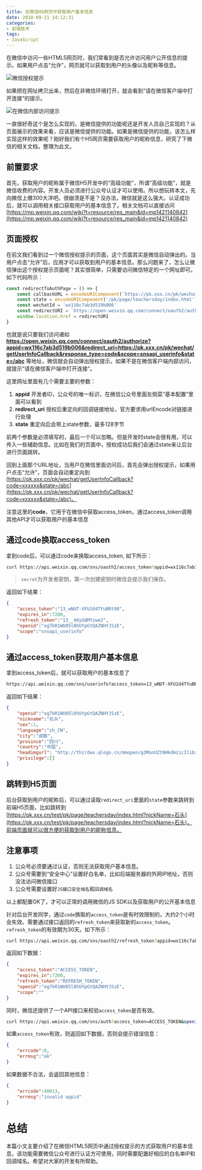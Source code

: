 ```yaml
---
title: 在微信H5网页中获取用户基本信息
date: 2018-09-21 14:12:31
categories:
- 前端技术
tags:
- JavaScript
---
```


在微信中访问一些HTML5网页时，我们常看到是否允许访问用户公开信息的提示。如果用户点击“允许”，网页就可以获取到用户的头像以及昵称等信息。

![微信授权提示](https://g.asyncoder.com/20180921-01.jpg?imageView2/0/w/500/)

如果把在网址拷贝出来，然后在非微信环境打开，就会看到“请在微信客户端中打开连接”的提示。

![在微信内部访问提示](https://g.asyncoder.com/20180921-02.jpg?imageView2/0/w/500/)

一直很好奇这个是怎么实现的，是微信提供的功能呢还是开发人员自己实现的？从页面展示的效果来看，应该是微信提供的功能。如果是微信提供的功能，该怎么样实现这样的效果呢？刚好我们有个H5网页需要获取用户的昵称信息，研究了下微信的相关文档，整理为此文。


## 前置要求

首先，获取用户的昵称属于微信H5开发中的“高级功能”，所谓“高级功能”，就是微信收费的内容。开发人员必须进行公众号认证才可以使用。所以想玩转本文，先向微信上缴300大洋吧。很崩溃是不是？没办法，微信就是这么强大。认证成功后，就可以调用相关接口获取用户的基本信息了。相关文档可以直接访问 [https://mp.weixin.qq.com/wiki?t=resource/res_main&id=mp1421140842](https://mp.weixin.qq.com/wiki?t=resource/res_main&id=mp1421140842)


## 页面授权

在前文我们看到过一个微信授权提示的页面，这个页面其实是微信自动弹出的。当用户点击“允许”后，应用才可以获取到用户的基本信息。那么问题来了，怎么让微信弹出这个授权提示页面呢？其实很简单，只需要访问微信特定的一个网址即可。如下代码所示：

```javascript
const redirectToAuthPage = () => {
    const callbackURL = encodeURIComponent(`https://pk.xxx.cn/pk/wechat/getUserInfoCallback`)
    const state = encodeURIComponent('/pk/page/teachersday/index.html')
    const wechatId = 'wx116c7ab3d519b006'
    const redirectURI = `https://open.weixin.qq.com/connect/oauth2/authorize?appid=${wechatId}&redirect_uri=${callbackURL}&response_type=code&scope=snsapi_userinfo&state=${state}#wechat_redirect`
    window.location.href = redirectURI
}
```

也就是说只要我们访问诸如 **https://open.weixin.qq.com/connect/oauth2/authorize?appid=wx116c7ab3d519b006&redirect_uri=https://pk.xxx.cn/pk/wechat/getUserInfoCallback&response_type=code&scope=snsapi_userinfo&state=/abc** 等地址，微信就会自动弹出授权提示。如果不是在微信客户端内部访问，就提示“请在微信客户端中打开连接”。

这里网址里面有几个需要主要的参数：

1. **appid**  开发者ID，公众号的唯一标识，在微信公众号里面左侧菜“基本配置”里面可以看到
2. **redirect_uri**  授权后重定向的回调链接地址，官方要求用urlEncode对链接进行处理
3. **state** 重定向后会带上state参数，最多128字节

前两个参数是必须填写的，最后一个可以忽略。但是开发时state会很有用，可以传入一些辅助信息。比如在我们的页面中，授权成功后我们会通过state来让后台进行页面跳转。

回到上面那个URL地址，当用户在微信里面访问后，首先会弹出授权提示，如果用户点击“允许”，页面会自动重定向到[https://pk.xxx.cn/pk/wechat/getUserInfoCallback?code=xxxxxx&state=/abc](https://pk.xxx.cn/pk/wechat/getUserInfoCallback?code=xxxxxx&state=/abc)。

注意这里的**code**，它用于在微信中获取access_token，通过access_token调用其他API才可以获取用户的基本信息

## 通过code换取access_token

拿到code后，可以通过code来换取access_token, 如下所示：

```bash
curl https://api.weixin.qq.com/sns/oauth2/access_token?appid=wx116c7ab3d519b006&secret=SECRET_CODE&code=xxxxxx&grant_type=authorization_code
```

> `secret`为开发者密钥，第一次创建密钥时微信会提示我们保存。

返回如下结果：

```json
{
    "access_token":"13_wNUT-XFU2d4TYuBRt98",
    "expires_in":7200,
    "refresh_token":"13__46yGQMYzwe2",
    "openid":"og7kR1WU05l0hUYpGtQAZNHYJSzE",
    "scope":"snsapi_userinfo"
}
```

## 通过access_token获取用户基本信息

拿到access_token后，就可以获取用户的基本信息了

```bash
https://api.weixin.qq.com/sns/userinfo?access_token=13_wNUT-XFU2d4TYuBRt98&openid=og7kR1WU05l0hUYpGtQAZNHYJSzE&lang=zh_CN 
```

返回如下结果：

```json
{
    "openid":"og7kR1WU05l0hUYpGtQAZNHYJSzE",
    "nickname":"石头",
    "sex":1,
    "language":"zh_CN",
    "city":"成都",
    "province":"四川",
    "country":"中国",
    "headimgurl": "http://thirdwx.qlogo.cn/mmopen/g3MonUZtNHkdmzicIlibx6iaFqAc56vxLSUfpb6n5WKSYVY0ChQKkiaJSgQ1dZuTOgvLLrhJbERQQ4eMsv84eavHiaiceqxibJxCfHe/46",
    "privilege":[]
}
```

## 跳转到H5页面

后台获取到用户的昵称后，可以通过读取`redirect_uri`里面的`state`参数来跳转到前端H5页面，比如跳转到[https://pk.xxx.cn/test/pk/page/teachersday/index.html?nickName=石头](https://pk.xxx.cn/test/pk/page/teachersday/index.html?nickName=石头)，前端页面就可以很方便的获取到用户的昵称信息。


## 注意事项

1. 公众号必须要通过认证，否则无法获取用户基本信息。
2. 公众号需要到“安全中心”设置好白名单，比如后端服务器的外网IP地址，否则没法访问微信接口
3. 公众号需要设置好`JS接口安全域名`和`回调域名`

以上都配置OK了，才可以正常的调用微信的JS SDK以及获取用户的公开基本信息

针对后台开发同学，通过`code`换取的`access_token`是有时效限制的，大约2个小时会失效。需要通过接口返回的`refresh_token`来获取新的`access_token`。`refresh_token`的有效期为30天。如下所示：

```bash
curl https://api.weixin.qq.com/sns/oauth2/refresh_token?appid=wx116c7ab3d519b006&grant_type=refresh_token&refresh_token=13__46yGQMYzwe2
```

返回如下数据：

```json
{ 
    "access_token":"ACCESS_TOKEN",
    "expires_in":7200,
    "refresh_token":"REFRESH_TOKEN",
    "openid":"og7kR1WU05l0hUYpGtQAZNHYJSzE",
    "scope":"" 
}
```

同时，微信还提供了一个API接口来校验`access_token`是否有效。

```bash
curl https://api.weixin.qq.com/sns/auth?access_token=ACCESS_TOKEN&openid=og7kR1WU05l0hUYpGtQAZNHYJSzE

```
如果`access_token`有效，则返回如下数据，否则会提示错误信息：

```json
{ 
    "errcode":0,
    "errmsg":"ok"
}
```

如果数据不合法，会返回其他信息：
```json
{
    "errcode":40013,
    "errmsg":"invalid appid"
}
```

# 总结

本篇小文主要介绍了在微信HTML5网页中通过授权提示的方式获取用户的基本信息。该功能需要微信公众号进行认证方可使用，同时需要配置好相应的白名单IP和回调域名。希望对大家的开发有所帮助。